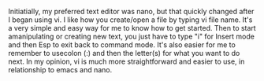 Initiatially, my preferred text editor was nano, but that quickly changed after I began using vi. I like how you create/open a file by typing vi file name. It's a very simple and easy way for me to know how to get started. Then to start amanipulating or creating new text, you just have to type "i" for Insert mode and then Esp to exit back to command mode. It's also easier for me to remember to usecolon (:) and then the letter(s) for what you want to do next. In my opinion, vi is much more straightforward and easier to use, in relationship to emacs and nano.
